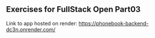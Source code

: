 Exercises for FullStack Open Part03
-----------------------------------
Link to app hosted on render: https://phonebook-backend-dc3n.onrender.com/
